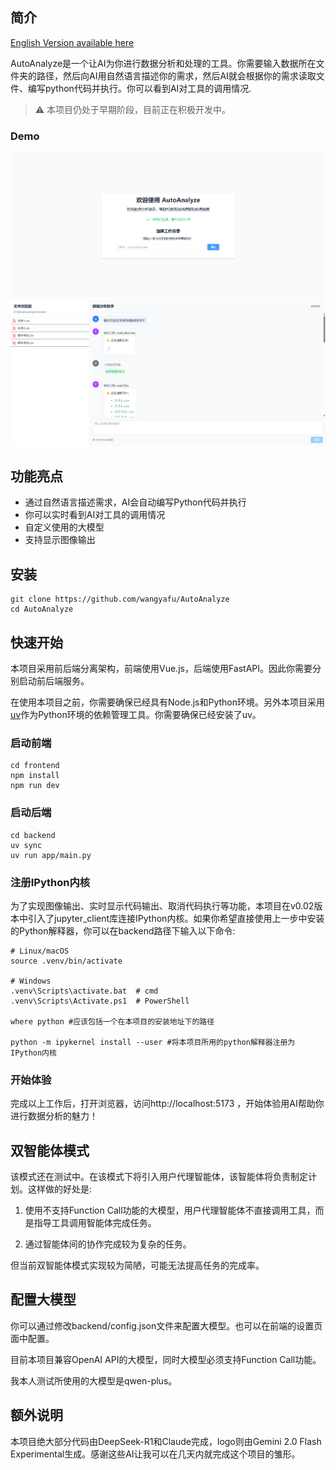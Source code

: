 ## 简介

[English Version available here](https://github.com/wangyafu/AutoAnalyze/blob/master/README_EN.md)

AutoAnalyze是一个让AI为你进行数据分析和处理的工具。你需要输入数据所在文件夹的路径，然后向AI用自然语言描述你的需求，然后AI就会根据你的需求读取文件、编写python代码并执行。你可以看到AI对工具的调用情况.


> :warning: 本项目仍处于早期阶段，目前正在积极开发中。

### Demo

![](assets/demo1.png)
![](assets/demo2.png)

## 功能亮点

- 通过自然语言描述需求，AI会自动编写Python代码并执行
- 你可以实时看到AI对工具的调用情况
- 自定义使用的大模型
- 支持显示图像输出

## 安装

```shell
git clone https://github.com/wangyafu/AutoAnalyze
cd AutoAnalyze
```

## 快速开始

本项目采用前后端分离架构，前端使用Vue.js，后端使用FastAPI。因此你需要分别启动前后端服务。

在使用本项目之前，你需要确保已经具有Node.js和Python环境。另外本项目采用[uv](https://docs.astral.sh/uv/)作为Python环境的依赖管理工具。你需要确保已经安装了uv。

### 启动前端

```shell
cd frontend
npm install
npm run dev
```

### 启动后端

```shell
cd backend
uv sync
uv run app/main.py
```

### 注册IPython内核

为了实现图像输出、实时显示代码输出、取消代码执行等功能，本项目在v0.02版本中引入了jupyter_client库连接IPython内核。如果你希望直接使用上一步中安装的Python解释器，你可以在backend路径下输入以下命令:

```shell
# Linux/macOS
source .venv/bin/activate

# Windows
.venv\Scripts\activate.bat  # cmd
.venv\Scripts\Activate.ps1  # PowerShell

where python #应该包括一个在本项目的安装地址下的路径

python -m ipykernel install --user #将本项目所用的python解释器注册为IPython内核
```

### 开始体验

完成以上工作后，打开浏览器，访问http://localhost:5173 ，开始体验用AI帮助你进行数据分析的魅力！

## 双智能体模式
该模式还在测试中。在该模式下将引入用户代理智能体，该智能体将负责制定计划。这样做的好处是:
1. 使用不支持Function Call功能的大模型，用户代理智能体不直接调用工具，而是指导工具调用智能体完成任务。

2. 通过智能体间的协作完成较为复杂的任务。

但当前双智能体模式实现较为简陋，可能无法提高任务的完成率。
## 配置大模型

你可以通过修改backend/config.json文件来配置大模型。也可以在前端的设置页面中配置。

目前本项目兼容OpenAI API的大模型，同时大模型必须支持Function Call功能。

我本人测试所使用的大模型是qwen-plus。

## 额外说明

本项目绝大部分代码由DeepSeek-R1和Claude完成，logo则由Gemini 2.0 Flash Experimental生成。感谢这些AI让我可以在几天内就完成这个项目的雏形。
